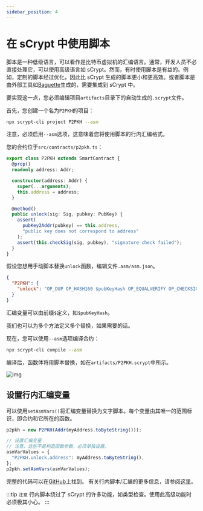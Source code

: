 ```yaml
---
sidebar_position: 4
---
```


# 在 sCrypt 中使用脚本

脚本是一种低级语言，可以看作是比特币虚拟机的汇编语言。通常，开发人员不必直接处理它，可以使用高级语言如 sCrypt。然而，有时使用脚本是有益的。例如，定制的脚本经过优化，因此比 sCrypt 生成的脚本更小和更高效。或者脚本是由外部工具如[Baguette](https://replit-docs.frenchfrog42.repl.co)生成的，需要集成到 sCrypt 中。

要实现这一点，您必须编辑项目`artifacts`目录下的自动生成的`.scrypt`文件。

首先，您创建一个名为`P2PKH`的项目：

```bash
npx scrypt-cli project P2PKH --asm
```

注意，必须启用`--asm`选项，这意味着您将使用脚本的行内汇编格式。

您的合约位于`src/contracts/p2pkh.ts`：

```ts
export class P2PKH extends SmartContract {
  @prop()
  readonly address: Addr;

  constructor(address: Addr) {
    super(...arguments);
    this.address = address;
  }

  @method()
  public unlock(sig: Sig, pubkey: PubKey) {
    assert(
      pubKey2Addr(pubkey) == this.address,
      "public key does not correspond to address"
    );
    assert(this.checkSig(sig, pubkey), "signature check failed");
  }
}
```

假设您想用手动脚本替换`unlock`函数，编辑文件`.asm/asm.json`。

```json
{
  "P2PKH": {
    "unlock": "OP_DUP OP_HASH160 $pubKeyHash OP_EQUALVERIFY OP_CHECKSIG"
  }
}
```

汇编变量可以由前缀`$`定义，如`$pubKeyHash`。

我们也可以为多个方法定义多个替换，如果需要的话。

现在，您可以使用`--asm`选项编译合约：

```sh
npx scrypt-cli compile --asm
```

编译后，函数体将用脚本替换，如在`artifacts/P2PKH.scrypt`中所示。

![img](/sCrypt/inline-asm-01.png)

## 设置行内汇编变量

可以使用`setAsmVars()`将汇编变量替换为文字脚本。每个变量由其唯一的范围标识，即合约和它所在的函数。

```ts
p2pkh = new P2PKH(Addr(myAddress.toByteString()));

// 设置汇编变量
// 注意，这些不是构造函数参数，必须单独设置。
asmVarValues = {
  "P2PKH.unlock.address": myAddress.toByteString(),
};
p2pkh.setAsmVars(asmVarValues);
```

完整的代码可以在[GitHub](https://github.com/sCrypt-Inc/boilerplate/blob/master/src/contracts/asmDemo.ts)上找到。
有关行内脚本/汇编的更多信息，请参阅[这里](https://scryptdoc.readthedocs.io/en/latest/asm.html)。

:::tip `注意`
行内脚本绕过了 sCrypt 的许多功能，如类型检查。使用此高级功能时必须极其小心。
:::
